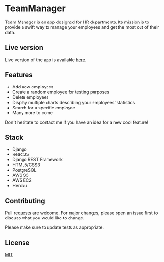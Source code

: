 # TeamManager

Team Manager is an app designed for HR departments. Its mission is to provide a swift way to manage your employees and get the most out of their data.

## Live version

Live version of the app is available [here](https://fc-teammanager.herokuapp.com/).

## Features

* Add new employees
* Create a random employee for testing purposes
* Delete employees
* Display multiple charts describing your employees' statistics
* Search for a specific employee
* Many more to come

Don't hesitate to contact me if you have an idea for a new cool feature!

## Stack


* Django
* ReactJS
* Django REST Framework
* HTML5/CSS3
* PostgreSQL
* AWS S3
* AWS EC2
* Heroku


## Contributing
Pull requests are welcome. For major changes, please open an issue first to discuss what you would like to change.

Please make sure to update tests as appropriate.

## License
[MIT](https://choosealicense.com/licenses/mit/)
